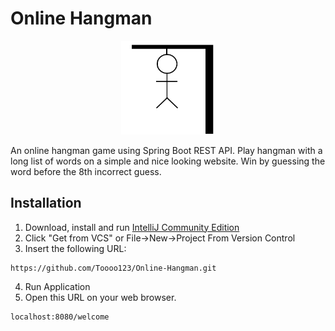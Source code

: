 # Online Hangman
<p align='center'>
  <img src="src/main/resources/static/readme/manwithbackground.png" width="150px" height="150px">
</p>

An online hangman game using Spring Boot REST API.
Play hangman with a long list of words on a simple and nice looking website.
Win by guessing the word before the 8th incorrect guess.

## Installation
1. Download, install and run [IntelliJ Community Edition](https://www.jetbrains.com/idea/download/)
2. Click "Get from VCS" or File->New->Project From Version Control
3. Insert the following URL:
```
https://github.com/Toooo123/Online-Hangman.git
```
4. Run Application
5. Open this URL on your web browser.
```
localhost:8080/welcome
```

